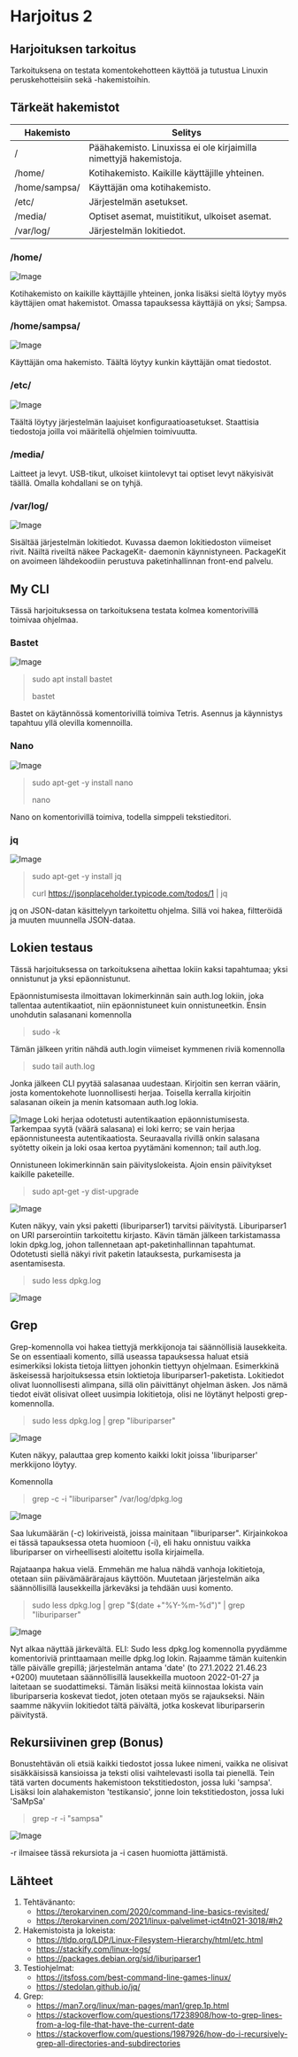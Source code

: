 # Harjoitus 2

## Harjoituksen tarkoitus

Tarkoituksena on testata komentokehotteen käyttöä ja tutustua Linuxin peruskehotteisiin sekä -hakemistoihin. 

## Tärkeät hakemistot

| Hakemisto  |Selitys   |
|---|---|
| /  | Päähakemisto. Linuxissa ei ole kirjaimilla nimettyjä hakemistoja. |
| /home/ | Kotihakemisto. Kaikille käyttäjille yhteinen.  |
| /home/sampsa/  | Käyttäjän oma kotihakemisto.  |
| /etc/  | Järjestelmän asetukset.  |
| /media/  | Optiset asemat, muistitikut, ulkoiset asemat.  |
| /var/log/  | Järjestelmän lokitiedot.  |

### /home/
![Image](/directories/home.png "home")

Kotihakemisto on kaikille käyttäjille yhteinen, jonka lisäksi sieltä löytyy myös käyttäjien omat hakemistot. Omassa tapauksessa käyttäjiä on yksi; Sampsa.

### /home/sampsa/
![Image](/directories/homesampsa.png "homesampsa")

Käyttäjän oma hakemisto. Täältä löytyy kunkin käyttäjän omat tiedostot.

### /etc/
![Image](/directories/etc.png "etc")

Täältä löytyy järjestelmän laajuiset konfiguraatioasetukset. Staattisia tiedostoja joilla voi määritellä ohjelmien toimivuutta. 

### /media/

Laitteet ja levyt. USB-tikut, ulkoiset kiintolevyt tai optiset levyt näkyisivät täällä. Omalla kohdallani se on tyhjä.

### /var/log/
![Image](/directories/daemonlog.png "daemonlog")

Sisältää järjestelmän lokitiedot. Kuvassa daemon lokitiedoston viimeiset rivit. Näiltä riveiltä näkee PackageKit- daemonin käynnistyneen. PackageKit on avoimeen lähdekoodiin perustuva paketinhallinnan front-end palvelu.

## My CLI

Tässä harjoituksessa on tarkoituksena testata kolmea komentorivillä toimivaa ohjelmaa. 

### Bastet
![Image](/CLI/bastet.png "bastet")

>sudo apt install bastet
>
>bastet


Bastet on käytännössä komentorivillä toimiva Tetris. Asennus ja käynnistys tapahtuu yllä olevilla komennoilla.

### Nano
![Image](/CLI/nano.png "nano")

>sudo apt-get -y install nano
>
>nano

Nano on komentorivillä toimiva, todella simppeli tekstieditori. 

### jq
![Image](/CLI/jqtest.png "jqtest")
>sudo apt-get -y install jq
>
>curl https://jsonplaceholder.typicode.com/todos/1 | jq

jq on JSON-datan käsittelyyn tarkoitettu ohjelma. Sillä voi hakea, filtteröidä ja muuten muunnella JSON-dataa.  

## Lokien testaus
Tässä harjoituksessa on tarkoituksena aihettaa lokiin kaksi tapahtumaa; yksi onnistunut ja yksi epäonnistunut.

Epäonnistumisesta ilmoittavan lokimerkinnän sain auth.log lokiin, joka tallentaa autentikaatiot, niin epäonnistuneet kuin onnistuneetkin. Ensin unohdutin salasanani komennolla
>sudo -k

Tämän jälkeen yritin nähdä auth.login viimeiset kymmenen riviä komennolla
>sudo tail auth.log

Jonka jälkeen CLI pyytää salasanaa uudestaan. Kirjoitin sen kerran väärin, josta komentokehote luonnollisesti herjaa. Toisella kerralla kirjoitin salasanan oikein ja menin katsomaan auth.log lokia. 

![Image](/CLI/userlog.png "userlog")
Loki herjaa odotetusti autentikaation epäonnistumisesta. Tarkempaa syytä (väärä salasana) ei loki kerro; se vain herjaa epäonnistuneesta autentikaatiosta. Seuraavalla rivillä onkin salasana syötetty oikein ja loki osaa kertoa pyytämäni komennon; tail auth.log.

Onnistuneen lokimerkinnän sain päivityslokeista. Ajoin ensin päivitykset kaikille paketeille.
>sudo apt-get -y dist-upgrade

![Image](/CLI/distupgrade.png "distupgrade")

Kuten näkyy, vain yksi paketti (liburiparser1) tarvitsi päivitystä. Liburiparser1 on URI parserointiin tarkoitettu kirjasto. Kävin tämän jälkeen tarkistamassa lokin dpkg.log, johon tallennetaan apt-paketinhallinnan tapahtumat. Odotetusti siellä näkyi rivit paketin latauksesta, purkamisesta ja asentamisesta.
>sudo less dpkg.log

![Image](/CLI/dpkg.png "dpkg")
## Grep
Grep-komennolla voi hakea tiettyjä merkkijonoja tai säännöllisiä lausekkeita. Se on essentiaali komento, sillä useassa tapauksessa haluat etsiä esimerkiksi lokista tietoja liittyen johonkin tiettyyn ohjelmaan. Esimerkkinä äskeisessä harjoituksessa etsin loktietoja liburiparser1-paketista. Lokitiedot olivat luonnollisesti alimpana, sillä olin päivittänyt ohjelman äsken. Jos nämä tiedot eivät olisivat olleet uusimpia lokitietoja, olisi ne löytänyt helposti grep-komennolla.
>sudo less dpkg.log | grep "liburiparser"

![Image](/CLI/grepliburi.png "grepliburi")

Kuten näkyy, palauttaa grep komento kaikki lokit joissa 'liburiparser' merkkijono löytyy. 

Komennolla
>grep -c -i "liburiparser" /var/log/dpkg.log

![Image](/CLI/grepliburici.png "grepliburi")

Saa lukumäärän (-c) lokiriveistä, joissa mainitaan "liburiparser". Kirjainkokoa ei tässä tapauksessa oteta huomioon (-i), eli haku onnistuu vaikka liburiparser on virheellisesti aloitettu isolla kirjaimella. 

Rajataanpa hakua vielä. Emmehän me halua nähdä vanhoja lokitietoja, otetaan siin päivämäärärajaus käyttöön. Muutetaan järjestelmän aika säännöllisillä lausekkeilla järkeväksi ja tehdään uusi komento.
>sudo less dpkg.log | grep "$(date +"%Y-%m-%d")" | grep "liburiparser"

![Image](/CLI/grepdate.png "grepdate")

Nyt alkaa näyttää järkevältä. ELI: Sudo less dpkg.log komennolla pyydämme komentoriviä printtaamaan meille dpkg.log lokin. Rajaamme tämän kuitenkin tälle päivälle grepillä; järjestelmän antama 'date' (to 27.1.2022 21.46.23 +0200) muutetaan säännöllisillä lausekkeilla muotoon 2022-01-27 ja laitetaan se suodattimeksi. Tämän lisäksi meitä kiinnostaa lokista vain liburiparseria koskevat tiedot, joten otetaan myös se rajaukseksi. Näin saamme näkyviin lokitiedot tältä päivältä, jotka koskevat liburiparserin päivitystä.

## Rekursiivinen grep (Bonus)
Bonustehtävän oli etsiä kaikki tiedostot jossa lukee nimeni, vaikka ne olisivat sisäkkäisissä kansioissa ja teksti olisi vaihtelevasti isolla tai pienellä. Tein tätä varten documents hakemistoon tekstitiedoston, jossa luki 'sampsa'. Lisäksi loin alahakemiston 'testikansio', jonne loin tekstitiedoston, jossa luki 'SaMpSa'

>grep -r -i "sampsa"

![Image](/CLI/rekursio.png "rekursio")

-r ilmaisee tässä rekursiota ja -i casen huomiotta jättämistä.


## Lähteet

1. Tehtävänanto:
    * https://terokarvinen.com/2020/command-line-basics-revisited/
    * https://terokarvinen.com/2021/linux-palvelimet-ict4tn021-3018/#h2
2. Hakemistoista ja lokeista:
    * https://tldp.org/LDP/Linux-Filesystem-Hierarchy/html/etc.html
    * https://stackify.com/linux-logs/
    * https://packages.debian.org/sid/liburiparser1
3. Testiohjelmat:
    * https://itsfoss.com/best-command-line-games-linux/
    * https://stedolan.github.io/jq/
4. Grep:
    * https://man7.org/linux/man-pages/man1/grep.1p.html
    * https://stackoverflow.com/questions/17238908/how-to-grep-lines-from-a-log-file-that-have-the-current-date
    * https://stackoverflow.com/questions/1987926/how-do-i-recursively-grep-all-directories-and-subdirectories
